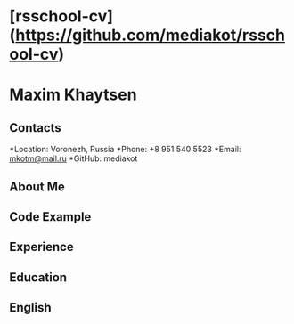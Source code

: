 # __[rsschool-cv] (https://github.com/mediakot/rsschool-cv)__

# __Maxim Khaytsen__

## __Contacts__
*Location: Voronezh, Russia
*Phone: +8 951 540 5523
*Email: mkotm@mail.ru
*GitHub: mediakot

## __About Me__

## __Code Example__

## __Experience__

## __Education__

## __English__